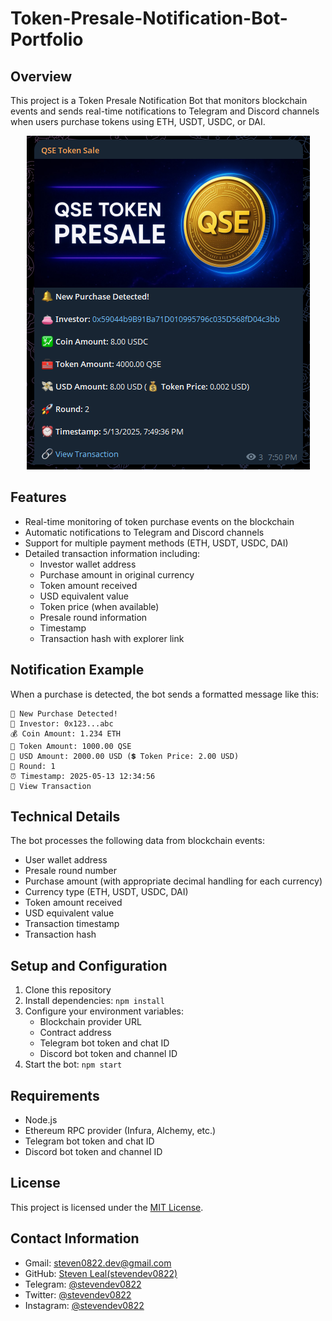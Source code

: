 # Token-Presale-Notification-Bot-Portfolio

## Overview
This project is a Token Presale Notification Bot that monitors blockchain events and sends real-time notifications to Telegram and Discord channels when users purchase tokens using ETH, USDT, USDC, or DAI.

<p align="center">
  <img src="https://github.com/stevendev0822/Token-Presale-Notification-Bot-Portfolio/blob/main/public/TGBot.PNG" alt="Main Menu">
</p>

## Features
- Real-time monitoring of token purchase events on the blockchain
- Automatic notifications to Telegram and Discord channels
- Support for multiple payment methods (ETH, USDT, USDC, DAI)
- Detailed transaction information including:
  - Investor wallet address
  - Purchase amount in original currency
  - Token amount received
  - USD equivalent value
  - Token price (when available)
  - Presale round information
  - Timestamp
  - Transaction hash with explorer link

## Notification Example
When a purchase is detected, the bot sends a formatted message like this:

```
🔔 New Purchase Detected!
👛 Investor: 0x123...abc
💰 Coin Amount: 1.234 ETH
🧰 Token Amount: 1000.00 QSE
💸 USD Amount: 2000.00 USD (💲 Token Price: 2.00 USD)
🚀 Round: 1
⏰ Timestamp: 2025-05-13 12:34:56
🔗 View Transaction
```

## Technical Details
The bot processes the following data from blockchain events:
- User wallet address
- Presale round number
- Purchase amount (with appropriate decimal handling for each currency)
- Currency type (ETH, USDT, USDC, DAI)
- Token amount received
- USD equivalent value
- Transaction timestamp
- Transaction hash

## Setup and Configuration
1. Clone this repository
2. Install dependencies: `npm install`
3. Configure your environment variables:
   - Blockchain provider URL
   - Contract address
   - Telegram bot token and chat ID
   - Discord bot token and channel ID
4. Start the bot: `npm start`

## Requirements
- Node.js
- Ethereum RPC provider (Infura, Alchemy, etc.)
- Telegram bot token and chat ID
- Discord bot token and channel ID

## License
This project is licensed under the [MIT License](./LICENSE).

## Contact Information

- Gmail: [steven0822.dev@gmail.com](mailto:steven0822.dev@gmail.com)
- GitHub: [Steven Leal(stevendev0822)](https://github.com/stevendev0822)
- Telegram: [@stevendev0822](https://t.me/stevendev0822)
- Twitter: [@stevendev0822](https://twitter.com/stevendev0822)
- Instagram: [@stevendev0822](https://www.instagram.com/stevendev0822/)
